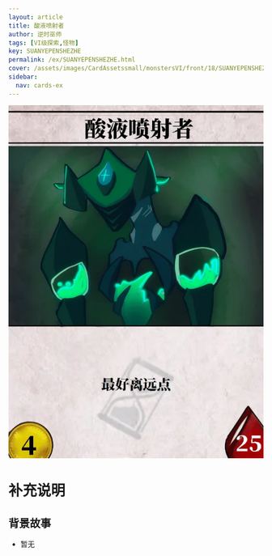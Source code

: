 ```yaml
---
layout: article
title: 酸液喷射者
author: 逆时巫师
tags: [VI级探索,怪物]
key: SUANYEPENSHEZHE
permalink: /ex/SUANYEPENSHEZHE.html
cover: /assets/images/CardAssetssmall/monstersVI/front/18/SUANYEPENSHEZHE.webp
sidebar:
  nav: cards-ex
---
```

![](/assets/images/CardAssets/monstersVI/front/18/SUANYEPENSHEZHE.webp)

# 补充说明



## 背景故事
* 暂无
